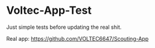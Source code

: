 # Voltec-App-Test
Just simple tests before updating the real shit.

Real app: https://github.com/VOLTEC6647/Scouting-App
